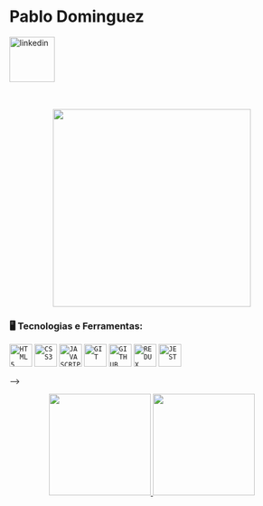 <div>
    <h1 align="left">Pablo Dominguez</h1>
    <a href="https://github.com/Pablo73">
        <img width="80px" src="https://i.ibb.co/RyZx12b/linkedin.png" alt="linkedin" style="vertical-align:top;">
    </a>
</div>
</br>
</br>


<p align="center">
  <img src="https://media.tenor.com/29Ok5pc0ivAAAAAd/gatinho-gato.gif" width="350">
</p>

### 🖥️ Tecnologias e Ferramentas: 
<code><img width="40px" src="https://cdn.jsdelivr.net/gh/devicons/devicon/icons/html5/html5-original-wordmark.svg" title = "HTML5"/></code>
<code><img width="40px" src="https://cdn.jsdelivr.net/gh/devicons/devicon/icons/css3/css3-original-wordmark.svg" title = "CSS3"/></code>
<code><img width="40px" src="https://cdn.jsdelivr.net/gh/devicons/devicon/icons/javascript/javascript-original.svg" title = "JAVASCRIPT"/></code>
<code><img width="40px" src="https://cdn.jsdelivr.net/gh/devicons/devicon/icons/git/git-original.svg" title = "GIT"/></code>
<code><img width="40px" src="https://cdn.jsdelivr.net/gh/devicons/devicon/icons/github/github-original.svg" title = "GITHUB"/></code>
<code><img width="40px" src="https://cdn.jsdelivr.net/gh/devicons/devicon/icons/redux/redux-original.svg" title = "REDUX"/></code>
<code><img width="40px" src="https://cdn.jsdelivr.net/gh/devicons/devicon/icons/jest/jest-plain.svg" title = "JEST"/></code>

          
<!-- **Pablo73/Pablo73** is a ✨ _special_ ✨ repository because its `README.md` (this file) appears on your GitHub profile.

Here are some ideas to get you started:

- 🔭 I’m currently working on ...
- 🌱 I’m currently learning ...
- 👯 I’m looking to collaborate on ...
- 🤔 I’m looking for help with ...
- 💬 Ask me about ...
- 📫 How to reach me: ...
- 😄 Pronouns: ...
- ⚡ Fun fact: ...
--> -->

<p align="center">
    <a href="https://github.com/Pablo73">
        <img height="180em" src="https://github-readme-stats-eight-theta.vercel.app/api?username=jeniblodev&show_icons=true&theme=algolia&include_all_commits=true&count_private=true"/>
        <img height="180em" src="https://github-readme-stats-eight-theta.vercel.app/api/top-langs/?username=jeniblodev&layout=compact&langs_count=8&theme=algolia"/>
    </a>
</p>